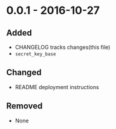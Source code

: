 # 0.0.1 - 2016-10-27
## Added
  - CHANGELOG tracks changes(this file)
  - `secret_key_base`
## Changed
  - README deployment instructions
## Removed
  - None
